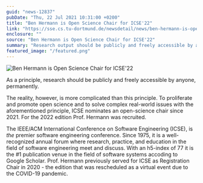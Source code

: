 ```yaml
---
guid: "news-12837"
pubDate: "Thu, 22 Jul 2021 10:31:00 +0200"
title: "Ben Hermann is Open Science Chair for ICSE'22"
link: "https://sse.cs.tu-dortmund.de/newsdetail/news/ben-hermann-is-open-science-chair-for-icse22-12837/"
enclosure: ""
source: "Ben Hermann is Open Science Chair for ICSE'22"
summary: "Research output should be publicly and freely accessible by anyone, permanently."
featured_image: "/featured.png"
---
```

![Ben Hermann is Open Science Chair for ICSE'22](/featured.png)

As a principle, research should be publicly and freely accessible by anyone, permanently.

The reality, however, is more complicated than this principle. To proliferate and promote open science and to solve complex real-world issues with the aforementioned principle, ICSE nominates an open-science chair since 2021. For the 2022 edition Prof. Hermann was recruited.

The IEEE/ACM International Conference on Software Engineering (ICSE), is *the* premier software engineering conference. Since 1975, it is a well-recognized annual forum where research, practice, and education in the field of software engineering meet and discuss. With an h5-index of 77 it is the #1 publication venue in the field of software systems accoding to Google Scholar. Prof. Hermann previously served for ICSE as Registration Chair in 2020 - the edition that was rescheduled as a virtual event due to the COVID-19 pandemic.
